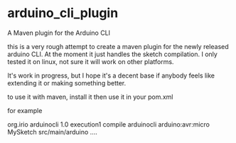 # arduino_cli_plugin
A Maven plugin for the Arduino CLI

this is a very rough attempt to create a maven plugin for the newly released arduino CLI.
At the moment it just handles the sketch compilation.
I only tested it on linux, not sure it will work on other platforms.

It's work in progress, but I hope it's a decent base if anybody feels like extending it or making something better.


to use it with maven, install it then use it in your pom.xml

for example

<plugins>
  <plugin>
    <groupId>org.irio</groupId>
    <artifactId>arduinocli</artifactId>
    <version>1.0</version>
    <executions>
      <execution>
        <id>execution1</id>
        <phase>compile</phase>
        <goals>
          <goal>arduinocli</goal>
        </goals>
      </execution>
    </executions>
    <configuration>
      <board>arduino:avr:micro</board>
      <sketch>MySketch</sketch>
      <directory>src/main/arduino</directory>
    </configuration>
  </plugin>
....
          
